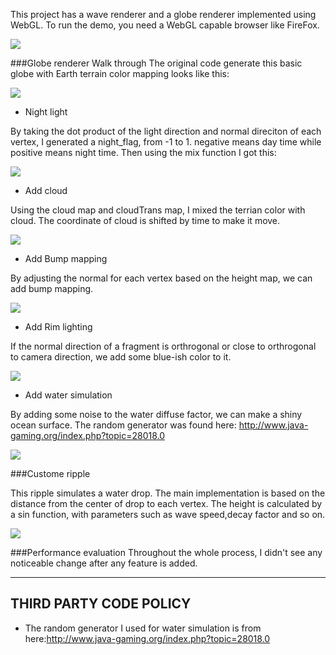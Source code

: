 
This project has a wave renderer and a globe renderer implemented using WebGL.
To run the demo, you need a WebGL capable browser like FireFox.

![](step5_addwatersimulation.png)

###Globe renderer Walk through
The original code generate this basic globe with Earth terrain color mapping looks like this:

![](step0_nochange.png)

* Night light

By taking the dot product of the light direction and normal direciton of each vertex, I generated a night_flag, from -1 to 1. negative means day time while positive means night time. Then using the mix function I got this:

![](step1_addNight.png)

* Add cloud

Using the cloud map and cloudTrans map, I mixed the terrian color with cloud. The coordinate of cloud is shifted by time to make it move.

![](step2_addCloud.png)

* Add Bump mapping

By adjusting the normal for each vertex based on the height map, we can add bump mapping. 

![](step3_bumpMap.png)

* Add Rim lighting

If the normal direction of a fragment is orthrogonal or close to orthrogonal to camera direction, we add some blue-ish color to it.

![](step4_addRim.png)

* Add water simulation

By adding some noise to the water diffuse factor, we can make a shiny ocean surface. The random generator was found here: http://www.java-gaming.org/index.php?topic=28018.0

![](step5_addwatersimulation.png)

###Custome ripple

This ripple simulates a water drop. The main implementation is based on the distance from the center of drop to each vertex. The height is calculated by a sin function, with parameters such as wave speed,decay factor and so on. 

![](ripple.png)

###Performance evaluation
Throughout the whole process, I didn't see any noticeable change after any feature is added. 


-------------------------------------------------------------------------------
THIRD PARTY CODE POLICY
-------------------------------------------------------------------------------
* The random generator I used for water simulation is from here:http://www.java-gaming.org/index.php?topic=28018.0
